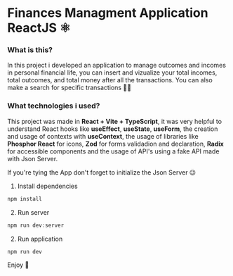 # Finances Managment Application ReactJS ⚛

### What is this?
In this project i developed an application to manage outcomes and incomes in personal financial life, you can insert and vizualize your total incomes, total outcomes, and total money after all the transactions. You can also make a search for specific transactions 🤑💸  

### What technologies i used?
This project was made in **React + Vite + TypeScript**, it was very helpful to understand React hooks like **useEffect**, **useState**, **useForm**, the creation and usage of contexts with **useContext**, the usage of libraries like **Phosphor React** for icons, **Zod** for forms validadion and declaration, **Radix** for accessible components and the usage of API's using a fake API made with Json Server.

If you're tying the App don't forget to initialize the Json Server 😉

1. Install dependencies
```jsx
npm install  
```

2. Run server 
```jsx
npm run dev:server 
```

2. Run application 
```jsx
npm run dev
```

Enjoy 🥳

